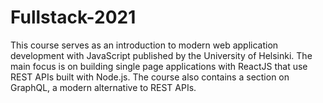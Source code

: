 # Fullstack-2021
This course serves as an introduction to modern web application development with JavaScript published by the University of Helsinki. The main focus is on building single page applications with ReactJS that use REST APIs built with Node.js. The course also contains a section on GraphQL, a modern alternative to REST APIs.
